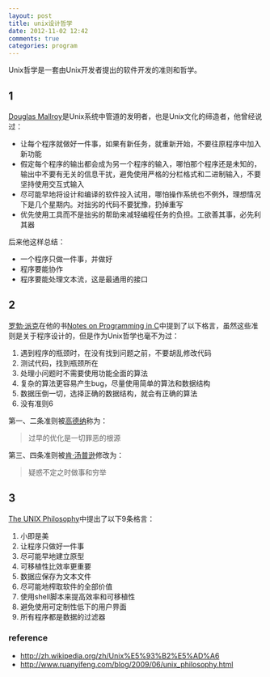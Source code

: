 ```yaml
---
layout: post
title: unix设计哲学
date: 2012-11-02 12:42
comments: true
categories: program
---
```


Unix哲学是一套由Unix开发者提出的软件开发的准则和哲学。

## 1
[Douglas Mallroy](http://en.wikipedia.org/wiki/Douglas_McIlroy)是Unix系统中管道的发明者，也是Unix文化的缔造者，他曾经说过：

* 让每个程序就做好一件事，如果有新任务，就重新开始，不要往原程序中加入新功能
* 假定每个程序的输出都会成为另一个程序的输入，哪怕那个程序还是未知的，输出中不要有无关的信息干扰，避免使用严格的分栏格式和二进制输入，不要坚持使用交互式输入
* 尽可能早地将设计和编译的软件投入试用，哪怕操作系统也不例外，理想情况下是几个星期内。对拙劣的代码不要犹豫，扔掉重写
* 优先使用工具而不是拙劣的帮助来减轻编程任务的负担。工欲善其事，必先利其器

后来他这样总结：

* 一个程序只做一件事，并做好
* 程序要能协作
* 程序要能处理文本流，这是最通用的接口

## 2
[罗勃·派克](http://zh.wikipedia.org/wiki/%E7%BE%85%E5%8B%83%C2%B7%E6%B4%BE%E5%85%8B)在他的书[Notes on Programming in C](http://www.lysator.liu.se/c/pikestyle.html)中提到了以下格言，虽然这些准则是关于程序设计的，但是作为Unix哲学也毫不为过：

1. 遇到程序的瓶颈时，在没有找到问题之前，不要胡乱修改代码
2. 测试代码，找到瓶颈所在
3. 处理小问题时不需要使用功能全面的算法
4. 复杂的算法更容易产生bug，尽量使用简单的算法和数据结构
5. 数据压倒一切，选择正确的数据结构，就会有正确的算法
6. 没有准则6

第一、二条准则被[高德纳](http://zh.wikipedia.org/wiki/%E9%AB%98%E5%BE%B7%E7%BA%B3)称为：
> 过早的优化是一切罪恶的根源

第三、四条准则被[肯·汤普逊](http://zh.wikipedia.org/wiki/%E8%82%AF%C2%B7%E6%B1%A4%E6%99%AE%E9%80%8A)修改为：
> 疑惑不定之时做事和穷举

## 3
[The UNIX Philosophy](http://en.wikipedia.org/wiki/Unix_philosophy)中提出了以下9条格言：

1. 小即是美
2. 让程序只做好一件事
3. 尽可能早地建立原型
4. 可移植性比效率更重要
5. 数据应保存为文本文件
6. 尽可能地榨取软件的全部价值
7. 使用shell脚本来提高效率和可移植性
8. 避免使用可定制性低下的用户界面
9. 所有程序都是数据的过滤器

### reference

* <http://zh.wikipedia.org/zh/Unix%E5%93%B2%E5%AD%A6>
* <http://www.ruanyifeng.com/blog/2009/06/unix_philosophy.html>














